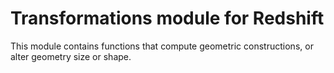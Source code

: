 # Transformations module for Redshift

This module contains functions that compute geometric constructions, or alter geometry size or shape.